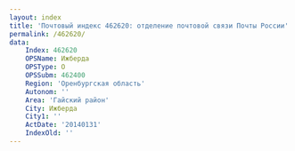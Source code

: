 ```yaml
---
layout: index
title: 'Почтовый индекс 462620: отделение почтовой связи Почты России'
permalink: /462620/
data:
    Index: 462620
    OPSName: Ижберда
    OPSType: О
    OPSSubm: 462400
    Region: 'Оренбургская область'
    Autonom: ''
    Area: 'Гайский район'
    City: Ижберда
    City1: ''
    ActDate: '20140131'
    IndexOld: ''
---
```

